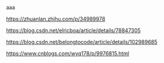 aaa

https://zhuanlan.zhihu.com/p/34989978

https://blog.csdn.net/elricboa/article/details/78847305

https://blog.csdn.net/belongtocode/article/details/102989685

https://www.cnblogs.com/wyq178/p/9976815.html